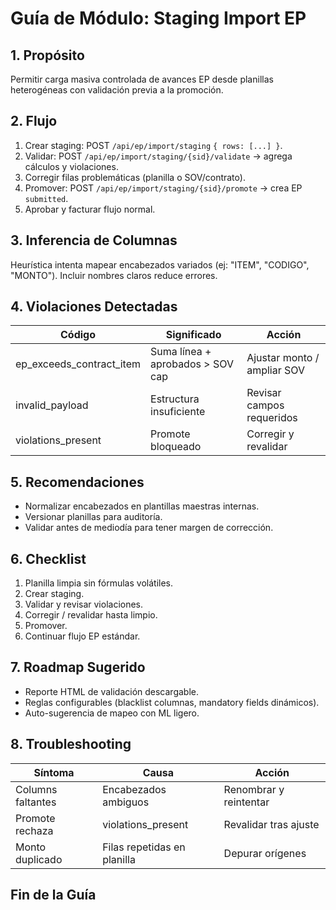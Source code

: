 # Guía de Módulo: Staging Import EP

## 1. Propósito

Permitir carga masiva controlada de avances EP desde planillas heterogéneas con validación previa a la promoción.

## 2. Flujo

1. Crear staging: POST `/api/ep/import/staging` `{ rows: [...] }`.
2. Validar: POST `/api/ep/import/staging/{sid}/validate` → agrega cálculos y violaciones.
3. Corregir filas problemáticas (planilla o SOV/contrato).
4. Promover: POST `/api/ep/import/staging/{sid}/promote` → crea EP `submitted`.
5. Aprobar y facturar flujo normal.

## 3. Inferencia de Columnas

Heurística intenta mapear encabezados variados (ej: "ITEM", "CODIGO", "MONTO"). Incluir nombres claros reduce errores.

## 4. Violaciones Detectadas

| Código | Significado | Acción |
|--------|-------------|-------|
| ep_exceeds_contract_item | Suma línea + aprobados > SOV cap | Ajustar monto / ampliar SOV |
| invalid_payload | Estructura insuficiente | Revisar campos requeridos |
| violations_present | Promote bloqueado | Corregir y revalidar |

## 5. Recomendaciones

- Normalizar encabezados en plantillas maestras internas.
- Versionar planillas para auditoría.
- Validar antes de mediodía para tener margen de corrección.

## 6. Checklist

1. Planilla limpia sin fórmulas volátiles.
2. Crear staging.
3. Validar y revisar violaciones.
4. Corregir / revalidar hasta limpio.
5. Promover.
6. Continuar flujo EP estándar.

## 7. Roadmap Sugerido

- Reporte HTML de validación descargable.
- Reglas configurables (blacklist columnas, mandatory fields dinámicos).
- Auto-sugerencia de mapeo con ML ligero.

## 8. Troubleshooting

| Síntoma | Causa | Acción |
|---------|-------|-------|
| Columns faltantes | Encabezados ambiguos | Renombrar y reintentar |
| Promote rechaza | violations_present | Revalidar tras ajuste |
| Monto duplicado | Filas repetidas en planilla | Depurar orígenes |

## Fin de la Guía
